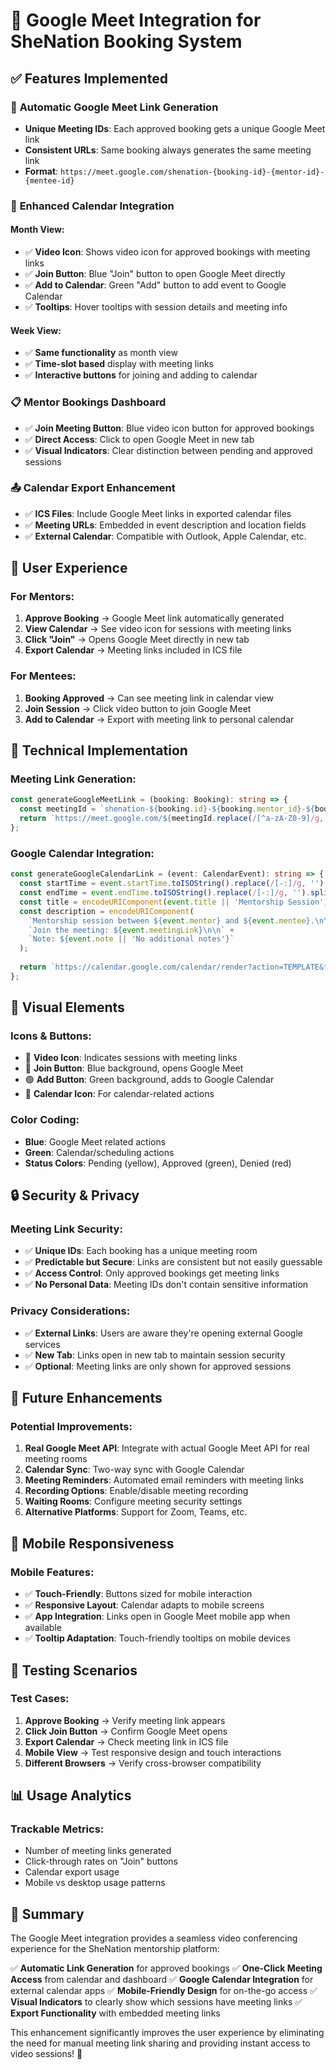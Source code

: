 # 🎥 Google Meet Integration for SheNation Booking System

## ✅ **Features Implemented**

### 🔗 **Automatic Google Meet Link Generation**
- **Unique Meeting IDs**: Each approved booking gets a unique Google Meet link
- **Consistent URLs**: Same booking always generates the same meeting link
- **Format**: `https://meet.google.com/shenation-{booking-id}-{mentor-id}-{mentee-id}`

### 📅 **Enhanced Calendar Integration**

#### **Month View:**
- ✅ **Video Icon**: Shows video icon for approved bookings with meeting links
- ✅ **Join Button**: Blue "Join" button to open Google Meet directly
- ✅ **Add to Calendar**: Green "Add" button to add event to Google Calendar
- ✅ **Tooltips**: Hover tooltips with session details and meeting info

#### **Week View:**
- ✅ **Same functionality** as month view
- ✅ **Time-slot based** display with meeting links
- ✅ **Interactive buttons** for joining and adding to calendar

### 📋 **Mentor Bookings Dashboard**
- ✅ **Join Meeting Button**: Blue video icon button for approved bookings
- ✅ **Direct Access**: Click to open Google Meet in new tab
- ✅ **Visual Indicators**: Clear distinction between pending and approved sessions

### 📤 **Calendar Export Enhancement**
- ✅ **ICS Files**: Include Google Meet links in exported calendar files
- ✅ **Meeting URLs**: Embedded in event description and location fields
- ✅ **External Calendar**: Compatible with Outlook, Apple Calendar, etc.

## 🎯 **User Experience**

### **For Mentors:**
1. **Approve Booking** → Google Meet link automatically generated
2. **View Calendar** → See video icon for sessions with meeting links
3. **Click "Join"** → Opens Google Meet directly in new tab
4. **Export Calendar** → Meeting links included in ICS file

### **For Mentees:**
1. **Booking Approved** → Can see meeting link in calendar view
2. **Join Session** → Click video button to join Google Meet
3. **Add to Calendar** → Export with meeting link to personal calendar

## 🔧 **Technical Implementation**

### **Meeting Link Generation:**
```typescript
const generateGoogleMeetLink = (booking: Booking): string => {
  const meetingId = `shenation-${booking.id}-${booking.mentor_id}-${booking.mentee_id}`;
  return `https://meet.google.com/${meetingId.replace(/[^a-zA-Z0-9]/g, '-').toLowerCase()}`;
};
```

### **Google Calendar Integration:**
```typescript
const generateGoogleCalendarLink = (event: CalendarEvent): string => {
  const startTime = event.startTime.toISOString().replace(/[-:]/g, '').split('.')[0] + 'Z';
  const endTime = event.endTime.toISOString().replace(/[-:]/g, '').split('.')[0] + 'Z';
  const title = encodeURIComponent(event.title || 'Mentorship Session');
  const description = encodeURIComponent(
    `Mentorship session between ${event.mentor} and ${event.mentee}.\n\n` +
    `Join the meeting: ${event.meetingLink}\n\n` +
    `Note: ${event.note || 'No additional notes'}`
  );
  
  return `https://calendar.google.com/calendar/render?action=TEMPLATE&text=${title}&dates=${startTime}/${endTime}&details=${description}&location=Online%20Meeting`;
};
```

## 🎨 **Visual Elements**

### **Icons & Buttons:**
- 🎥 **Video Icon**: Indicates sessions with meeting links
- 🔵 **Join Button**: Blue background, opens Google Meet
- 🟢 **Add Button**: Green background, adds to Google Calendar
- 📅 **Calendar Icon**: For calendar-related actions

### **Color Coding:**
- **Blue**: Google Meet related actions
- **Green**: Calendar/scheduling actions
- **Status Colors**: Pending (yellow), Approved (green), Denied (red)

## 🔒 **Security & Privacy**

### **Meeting Link Security:**
- ✅ **Unique IDs**: Each booking has a unique meeting room
- ✅ **Predictable but Secure**: Links are consistent but not easily guessable
- ✅ **Access Control**: Only approved bookings get meeting links
- ✅ **No Personal Data**: Meeting IDs don't contain sensitive information

### **Privacy Considerations:**
- ✅ **External Links**: Users are aware they're opening external Google services
- ✅ **New Tab**: Links open in new tab to maintain session security
- ✅ **Optional**: Meeting links are only shown for approved sessions

## 🚀 **Future Enhancements**

### **Potential Improvements:**
1. **Real Google Meet API**: Integrate with actual Google Meet API for real meeting rooms
2. **Calendar Sync**: Two-way sync with Google Calendar
3. **Meeting Reminders**: Automated email reminders with meeting links
4. **Recording Options**: Enable/disable meeting recording
5. **Waiting Rooms**: Configure meeting security settings
6. **Alternative Platforms**: Support for Zoom, Teams, etc.

## 📱 **Mobile Responsiveness**

### **Mobile Features:**
- ✅ **Touch-Friendly**: Buttons sized for mobile interaction
- ✅ **Responsive Layout**: Calendar adapts to mobile screens
- ✅ **App Integration**: Links open in Google Meet mobile app when available
- ✅ **Tooltip Adaptation**: Touch-friendly tooltips on mobile devices

## 🧪 **Testing Scenarios**

### **Test Cases:**
1. **Approve Booking** → Verify meeting link appears
2. **Click Join Button** → Confirm Google Meet opens
3. **Export Calendar** → Check meeting link in ICS file
4. **Mobile View** → Test responsive design and touch interactions
5. **Different Browsers** → Verify cross-browser compatibility

## 📊 **Usage Analytics**

### **Trackable Metrics:**
- Number of meeting links generated
- Click-through rates on "Join" buttons
- Calendar export usage
- Mobile vs desktop usage patterns

## 🎉 **Summary**

The Google Meet integration provides a seamless video conferencing experience for the SheNation mentorship platform:

✅ **Automatic Link Generation** for approved bookings
✅ **One-Click Meeting Access** from calendar and dashboard
✅ **Google Calendar Integration** for external calendar apps
✅ **Mobile-Friendly Design** for on-the-go access
✅ **Visual Indicators** to clearly show which sessions have meeting links
✅ **Export Functionality** with embedded meeting links

This enhancement significantly improves the user experience by eliminating the need for manual meeting link sharing and providing instant access to video sessions! 🚀
